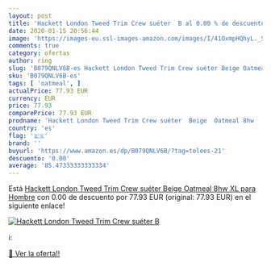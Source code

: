 ```yaml
---
layout: post
title: 'Hackett London Tweed Trim Crew suéter  B al 0.00 % de descuento'
date: 2020-01-15 20:56:44
image: 'https://images-eu.ssl-images-amazon.com/images/I/41OxmpHQhyL._SL200_.jpg'
comments: true
category: ofertas
author: ring
slug: 'B079QNLV6B-es Hackett London Tweed Trim Crew suéter Beige Oatmeal 8hw XL...'
sku: 'B079QNLV6B-es'
tags: [ 'oatmeal', ]
actualPrice: 77.93 EUR
currency: EUR
price: 77.93
comparePrice: 77.93 EUR
prodname: 'Hackett London Tweed Trim Crew suéter  Beige  Oatmeal 8hw   XL para Hombre'
country: 'es'
flag: '🇪🇸'
brand: ''
buyurl: 'https://www.amazon.es/dp/B079QNLV6B/?tag=tolees-21'
descuento: '0.00'
average: '85.47333333333334'
---
```


Está [Hackett London Tweed Trim Crew suéter  Beige  Oatmeal 8hw   XL para Hombre](https://www.amazon.es/dp/B079QNLV6B/?tag=tolees-21) con 0.00 de descuento por 77.93 EUR (original: 77.93 EUR) en el siguiente enlace!

[![Hackett London Tweed Trim Crew suéter  B](https://images-eu.ssl-images-amazon.com/images/I/41OxmpHQhyL._SL200_.jpg)](https://www.amazon.es/dp/B079QNLV6B/?tag=tolees-21)

ℹ️:


[🛒 Ver la oferta!!](https://www.amazon.es/dp/B079QNLV6B/?tag=tolees-21)
